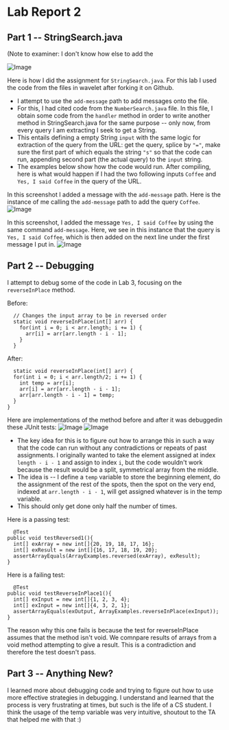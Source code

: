 # Lab Report 2

## Part 1 -- StringSearch.java
(Note to examiner: I don't know how else to add the 

![Image](https://ichbinethan.github.io/cse15l-lab-reports/cse15Lab2stringSearch.png)

Here is how I did the assignment for  `StringSearch.java`. For this lab I used the code from the files in wavelet after forking it on Github. 

* I attempt to use the `add-message` path to add messages onto the file. 
* For this, I had cited code from the `NumberSearch.java` file. In this file, I obtain some code from the  `handler` method in order to write another method in StringSearch.java for the same purpose -- only now, from every query I am extracting I seek to get a String. 
*  This entails defining a empty String `input` with the same logic for extraction of the query from the URL: get the query, splice by `"="`, make sure the first part of which equals the string `"s"` so that the code can run, appending second part (the actual query) to the `input` string. 
* The examples below show how the code would run. After compiling, here is what would happen if I had the two following inputs `Coffee` and  `Yes, I said Coffee` in the query of the URL. 

In this screenshot I added a message with the `add-message` path. Here is the instance of me calling the `add-message` path to add the query `Coffee`.  
![Image](https://ichbinethan.github.io/cse15l-lab-reports/cse15Lab2coffee.png)

In this screenshot, I added the message `Yes, I said Coffee` by using the same command `add-message`. Here, we see in this instance that the query is `Yes, I said Coffee`, which is then added on the next line under the first message I put in. 
![Image](https://ichbinethan.github.io/cse15l-lab-reports/cse15Lab2coffeeMore.png)

## Part 2 -- Debugging

I attempt to debug some of the code in Lab 3, focusing on the `reverseInPlace` method. 

Before:
```
  // Changes the input array to be in reversed order
  static void reverseInPlace(int[] arr) {
    for(int i = 0; i < arr.length; i += 1) {
      arr[i] = arr[arr.length - i - 1];
    }
  } 
  ```
  
  After:
  ```
    static void reverseInPlace(int[] arr) {
    for(int i = 0; i < arr.length/2; i += 1) {
      int temp = arr[i];
      arr[i] = arr[arr.length - i - 1];
      arr[arr.length - i - 1] = temp;
    } 
  }
  ```
  
  Here are implementations of the method before and after it was debuggedin these JUnit tests:
  ![Image](https://ichbinethan.github.io/cse15l-lab-reports/cse15Lab2fail.png)
  ![Image](https://ichbinethan.github.io/cse15l-lab-reports/cse15Lab2pass.png)
  
  * The key idea for this is to figure out how to arrange this in such a way that the code can run without any contradictions or repeats of past assignments. I originally wanted to take the element assigned at index `length - i - 1` and assign to index `i`, but the code wouldn't work because the result would be a split, symmetrical array from the middle. 
  * The idea is -- I define a `temp` variable to store the beginning element, do the assignment of the rest of the spots, then the spot on the very end, indexed at `arr.length - i - 1`, will get assigned whatever is in the temp variable. 
  * This should only get done only half the number of times. 
  
  Here is a passing test:
  ```
    @Test 
  public void testReversed1(){
    int[] exArray = new int[]{20, 19, 18, 17, 16};
    int[] exResult = new int[]{16, 17, 18, 19, 20};
    assertArrayEquals(ArrayExamples.reversed(exArray), exResult);
  }
  ```
  
  Here is a failing test:
  ```
    @Test 
  public void testReverseInPlace1(){
    int[] exInput = new int[]{1, 2, 3, 4};
    int[] exInput = new int[]{4, 3, 2, 1};
    assertArrayEquals(exOutput, ArrayExamples.reverseInPlace(exInput));
  }
  ```
The reason why this one fails is because the test for reverseInPlace assumes that the method isn't void. We comnpare results of arrays from a void method attempting to give a result. This is a contradiction and therefore the test doesn't pass. 



## Part 3 -- Anything New?

I learned more about debugging code and trying to figure out how to use more effective strategies in debugging. I understand and learned that the process is very frustrating at times, but such is the life of a CS student. I think the usage of the temp variable was very intuitive, shoutout to the TA that helped me with that :)
